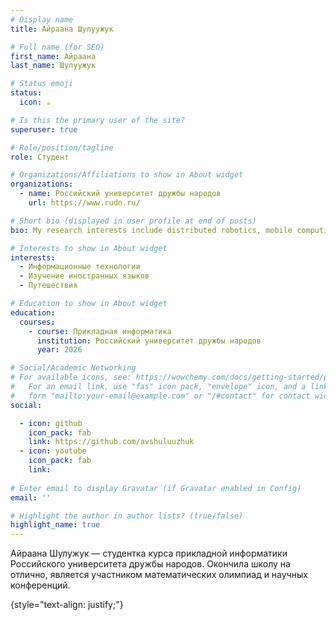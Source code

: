 ```yaml
---
# Display name
title: Айраана Шулуужук 

# Full name (for SEO)
first_name: Айраана
last_name: Шулуужук 

# Status emoji
status:
  icon: ☕️

# Is this the primary user of the site?
superuser: true

# Role/position/tagline
role: Студент

# Organizations/Affiliations to show in About widget
organizations:
  - name: Российский университет дружбы народов
    url: https://www.rudn.ru/

# Short bio (displayed in user profile at end of posts)
bio: My research interests include distributed robotics, mobile computing and programmable matter.

# Interests to show in About widget
interests:
  - Информационные технологии
  - Изучение иностранных языков
  - Путешествия

# Education to show in About widget
education:
  courses:
    - course: Прикладная информатика
      institution: Российский университет дружбы народов
      year: 2026

# Social/Academic Networking
# For available icons, see: https://wowchemy.com/docs/getting-started/page-builder/#icons
#   For an email link, use "fas" icon pack, "envelope" icon, and a link in the
#   form "mailto:your-email@example.com" or "/#contact" for contact widget.
social:

  - icon: github
    icon_pack: fab
    link: https://github.com/avshuluuzhuk
  - icon: youtube
    icon_pack: fab
    link: 
    
# Enter email to display Gravatar (if Gravatar enabled in Config)
email: ''

# Highlight the author in author lists? (true/false)
highlight_name: true
---
```


Айраана Шулужук — студентка курса прикладной информатики Российского университета дружбы народов. Окончила школу на отлично, является участником математических олимпиад и научных конференций.

{style="text-align: justify;"}
